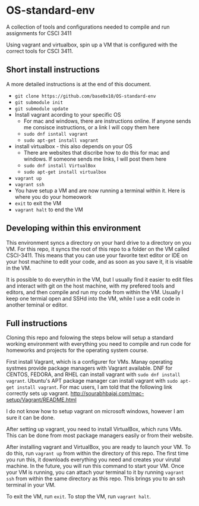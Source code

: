 # OS-standard-env
A collection of tools and configurations needed to compile and run assignments for CSCI 3411

Using vagrant and virtualbox, spin up a VM that is configured with the correct tools for CSCI 3411.  

## Short install instructions

A more detailed instructions is at the end of this document.  

 - `git clone https://github.com/base0x10/OS-standard-env`
 - `git submodule init`
 - `git submodule update`
 - Install vagrant acording to your specific OS
    - For mac and windows, there are instructions online.  If anyone sends me consisce instructions, or a link I will copy them here
    - `sudo dnf isntall vagrant`
    - `sudo apt-get install vagrant`
 - install virtualbox - this also depends on your OS
    - There are websites that discribe how to do this for mac and windows.  If someone sends me links, I will post them here
    - `sudo dnf install VirtualBox`
    - `sudo apt-get install virtualbox`
 - `vagrant up`
 - `vagrant ssh`
 - You have setup a VM and are now running a terminal within it.  Here is where you do your homeowork
 - `exit` to exit the VM
 - `vagrant halt` to end the VM
 
## Developing within this environment

This environment syncs a directory on your hard drive to a directory on you VM.  For this repo, it syncs the root of this repo to a folder on the VM called CSCI-3411.  This means that you can use your favorite text editor or IDE on your host machine to edit your code, and as soon as you save it, it is visable in the VM.  

It is possible to do everythin in the VM, but I usually find it easier to edit files and interact with git on the host machine, with my prefered tools and editors, and then compile and run my code from within the VM.  Usually I keep one termial open and SSHd into the VM, while I use a edit code in another teminal or editor.  
 
 ## Full instructions
Cloning this repo and folowing the steps below will setup a standard working environment with everything you need to compile and run code for homeworks and projects for the operating system course.  

First install Vagrant, which is a configurer for VMs.  Manay operating systmes provide package managers with Vagrant available.  DNF for CENTOS, FEDORA, and RHEL can install vagrant with `sudo dnf install vagrant`.  Ubuntu's APT package manager can install vagrant with `sudo apt-get install vagrant`.  For mac users, I am told that the following link correctly sets up vagrant.  http://sourabhbajaj.com/mac-setup/Vagrant/README.html

I do not know how to setup vagrant on microsoft windows, however I am sure it can be done.  

After setting up vagrant, you need to install VirtualBox, which runs VMs.  This can be done from most package managers easily or from their website.  

After installing vagrant and VirtualBox, you are ready to launch your VM.  To do this, run `vagrant up` from within the directory of this repo.  The first time you run this, it downloads everything you need and creates your virutal machine.  In the future, you will run this command to start your VM.  Once your VM is running, you can attach your terminal to it by running `vagrant ssh` from within the same directory as this repo.  This brings you to an ssh terminal in your VM.

To exit the VM, run `exit`.  To stop the VM, run `vagrant halt`.  

